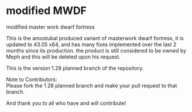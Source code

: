 # modified MWDF
modified master work dwarf fortress


This is the amostubal produced variant of masterwork dwarf fortress, it is updated to 43.05 x64, and has many fixes implemented over the last 2 months since its production.  the product is still considered to be owned by Meph and this will be deleted upon his request.

This is the version 1.28 planned branch of the repository.  

Note to Contributors:  
 Please fork the 1.28 planned branch and make your pull request to that branch.

And thank you to all who have and will contribute!
